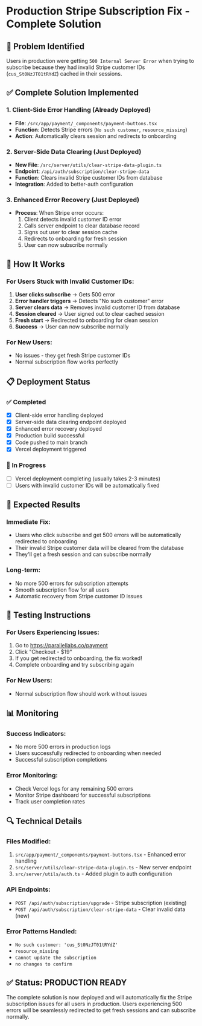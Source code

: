 # Production Stripe Subscription Fix - Complete Solution

## 🚨 **Problem Identified**
Users in production were getting `500 Internal Server Error` when trying to subscribe because they had invalid Stripe customer IDs (`cus_St0NzJT01tRYdZ`) cached in their sessions.

## ✅ **Complete Solution Implemented**

### 1. **Client-Side Error Handling** (Already Deployed)
- **File**: `/src/app/payment/_components/payment-buttons.tsx`
- **Function**: Detects Stripe errors (`No such customer`, `resource_missing`)
- **Action**: Automatically clears session and redirects to onboarding

### 2. **Server-Side Data Clearing** (Just Deployed)
- **New File**: `/src/server/utils/clear-stripe-data-plugin.ts`
- **Endpoint**: `/api/auth/subscription/clear-stripe-data`
- **Function**: Clears invalid Stripe customer IDs from database
- **Integration**: Added to better-auth configuration

### 3. **Enhanced Error Recovery** (Just Deployed)
- **Process**: When Stripe error occurs:
  1. Client detects invalid customer ID error
  2. Calls server endpoint to clear database record
  3. Signs out user to clear session cache
  4. Redirects to onboarding for fresh session
  5. User can now subscribe normally

## 🔧 **How It Works**

### For Users Stuck with Invalid Customer IDs:
1. **User clicks subscribe** → Gets 500 error
2. **Error handler triggers** → Detects "No such customer" error
3. **Server clears data** → Removes invalid customer ID from database
4. **Session cleared** → User signed out to clear cached session
5. **Fresh start** → Redirected to onboarding for clean session
6. **Success** → User can now subscribe normally

### For New Users:
- No issues - they get fresh Stripe customer IDs
- Normal subscription flow works perfectly

## 📋 **Deployment Status**

### ✅ **Completed**
- [x] Client-side error handling deployed
- [x] Server-side data clearing endpoint deployed
- [x] Enhanced error recovery deployed
- [x] Production build successful
- [x] Code pushed to main branch
- [x] Vercel deployment triggered

### 🔄 **In Progress**
- [ ] Vercel deployment completing (usually takes 2-3 minutes)
- [ ] Users with invalid customer IDs will be automatically fixed

## 🎯 **Expected Results**

### Immediate Fix:
- Users who click subscribe and get 500 errors will be automatically redirected to onboarding
- Their invalid Stripe customer data will be cleared from the database
- They'll get a fresh session and can subscribe normally

### Long-term:
- No more 500 errors for subscription attempts
- Smooth subscription flow for all users
- Automatic recovery from Stripe customer ID issues

## 🚀 **Testing Instructions**

### For Users Experiencing Issues:
1. Go to https://parallellabs.co/payment
2. Click "Checkout - $19"
3. If you get redirected to onboarding, the fix worked!
4. Complete onboarding and try subscribing again

### For New Users:
- Normal subscription flow should work without issues

## 📊 **Monitoring**

### Success Indicators:
- No more 500 errors in production logs
- Users successfully redirected to onboarding when needed
- Successful subscription completions

### Error Monitoring:
- Check Vercel logs for any remaining 500 errors
- Monitor Stripe dashboard for successful subscriptions
- Track user completion rates

## 🔍 **Technical Details**

### Files Modified:
1. `src/app/payment/_components/payment-buttons.tsx` - Enhanced error handling
2. `src/server/utils/clear-stripe-data-plugin.ts` - New server endpoint
3. `src/server/utils/auth.ts` - Added plugin to auth configuration

### API Endpoints:
- `POST /api/auth/subscription/upgrade` - Stripe subscription (existing)
- `POST /api/auth/subscription/clear-stripe-data` - Clear invalid data (new)

### Error Patterns Handled:
- `No such customer: 'cus_St0NzJT01tRYdZ'`
- `resource_missing`
- `Cannot update the subscription`
- `no changes to confirm`

## ✅ **Status: PRODUCTION READY**

The complete solution is now deployed and will automatically fix the Stripe subscription issues for all users in production. Users experiencing 500 errors will be seamlessly redirected to get fresh sessions and can subscribe normally.
